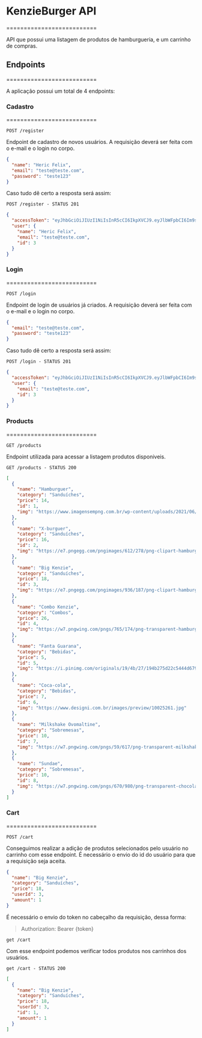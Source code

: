 # KenzieBurger API

==========================

API que possui uma listagem de produtos de hamburgueria, e um carrinho de compras.

## Endpoints

==========================

A aplicação possui um total de 4 endpoints:

### Cadastro

==========================

`POST /register`

Endpoint de cadastro de novos usuários. A requisição deverá ser feita com o e-mail e o login no corpo.

```json
{
  "name": "Heric Felix",
  "email": "teste@teste.com",
  "password": "teste123"
}
```

Caso tudo dê certo a resposta será assim:

`POST /register - STATUS 201`

```json
{
  "accessToken": "eyJhbGciOiJIUzI1NiIsInR5cCI6IkpXVCJ9.eyJlbWFpbCI6Im9saXZpZXJAbWFpbC5jb20iLCJpYXQiOjE2MzUxODUwMjgsImV4cCI6MTYzNTE4ODYyOCwic3ViIjoiMyJ9.OOGgjbYHjAQ1AliVW39IY9_s4HpdxOlt4hEojm_fXYA",
  "user": {
    "name": "Heric Felix",
    "email": "teste@teste.com",
    "id": 3
  }
}
```

### Login

==========================

`POST /login`

Endpoint de login de usuários já criados. A requisição deverá ser feita com o e-mail e o login no corpo.

```json
{
  "email": "teste@teste.com",
  "password": "teste123"
}
```

Caso tudo dê certo a resposta será assim:

`POST /login - STATUS 201`

```json
{
  "accessToken": "eyJhbGciOiJIUzI1NiIsInR5cCI6IkpXVCJ9.eyJlbWFpbCI6Im9saXZpZXJAbWFpbC5jb20iLCJpYXQiOjE2MzUxODUwMjgsImV4cCI6MTYzNTE4ODYyOCwic3ViIjoiMyJ9.OOGgjbYHjAQ1AliVW39IY9_s4HpdxOlt4hEojm_fXYA",
  "user": {
    "email": "teste@teste.com",
    "id": 3
  }
}
```

### Products

==========================

`GET /products`

Endpoint utilizada para acessar a listagem produtos disponiveis.

`GET /products - STATUS 200`

```json
[
  {
    "name": "Hamburguer",
    "category": "Sanduíches",
    "price": 14,
    "id": 1,
    "img": "https://www.imagensempng.com.br/wp-content/uploads/2021/06/X-burguer-Png.png"
  },
  {
    "name": "X-burguer",
    "category": "Sanduíches",
    "price": 16,
    "id": 2,
    "img": "https://e7.pngegg.com/pngimages/612/278/png-clipart-hamburger-cheeseburger-french-fries-pizza-bob-s-pizza.png"
  },
  {
    "name": "Big Kenzie",
    "category": "Sanduíches",
    "price": 18,
    "id": 3,
    "img": "https://e7.pngegg.com/pngimages/936/187/png-clipart-hamburger-hamburger-food.png"
  },
  {
    "name": "Combo Kenzie",
    "category": "Combos",
    "price": 26,
    "id": 4,
    "img": "https://w7.pngwing.com/pngs/765/174/png-transparent-hamburger-veggie-burger-chicken-sandwich-kfc-french-fries-burger-king-food-recipe-fast-food-restaurant.png"
  },
  {
    "name": "Fanta Guarana",
    "category": "Bebidas",
    "price": 5,
    "id": 5,
    "img": "https://i.pinimg.com/originals/19/4b/27/194b275d22c5444d679861ec1beeeb1c.png"
  },
  {
    "name": "Coca-cola",
    "category": "Bebidas",
    "price": 7,
    "id": 6,
    "img": "https://www.designi.com.br/images/preview/10025261.jpg"
  },
  {
    "name": "Milkshake Ovomaltine",
    "category": "Sobremesas",
    "price": 10,
    "id": 7,
    "img": "https://w7.pngwing.com/pngs/59/617/png-transparent-milkshake-drink-takeout-tea-thumbnail.png"
  },
  {
    "name": "Sundae",
    "category": "Sobremesas",
    "price": 10,
    "id": 8,
    "img": "https://w7.pngwing.com/pngs/670/980/png-transparent-chocolate-ice-cream-ice-cream-cones-milkshake-sundae-ovaltine-sundae-food-frozen-dessert-parfait.png"
  }
]
```

### Cart

==========================

`POST /cart`

Conseguimos realizar a adição de produtos selecionados pelo usuário no carrinho com esse endpoint. É necessário o envio do id do usuário para que a requisição seja aceita.

```json
{
  "name": "Big Kenzie",
  "category": "Sanduíches",
  "price": 18,
  "userId": 3,
  "amount": 1
}
```

É necessário o envio do token no cabeçalho da requisição, dessa forma:

> Authorization: Bearer {token}

`get /cart`

Com esse endpoint podemos verificar todos produtos nos carrinhos dos usuários.

`get /cart - STATUS 200`

```json
[
  {
    "name": "Big Kenzie",
    "category": "Sanduíches",
    "price": 18,
    "userId": 3,
    "id": 1,
    "amount": 1
  }
]
```
